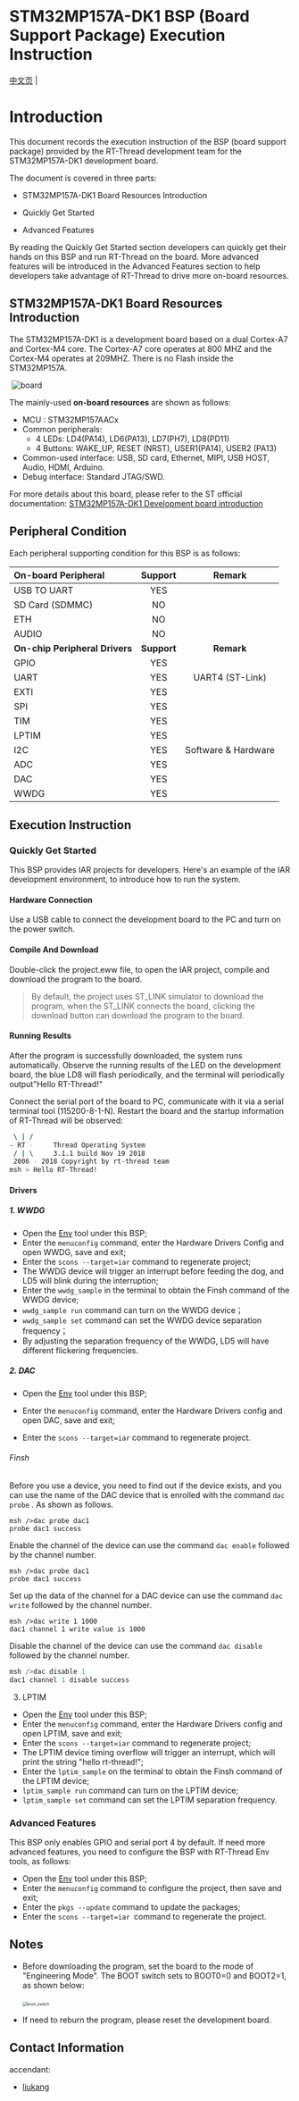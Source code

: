 # STM32MP157A-DK1 BSP (Board Support Package) Execution Instruction

[中文页](README_zh.md) |

# Introduction

This document records the execution instruction of the BSP (board support package) provided by the RT-Thread development team for the STM32MP157A-DK1 development board.

The document is covered in three parts:

- STM32MP157A-DK1 Board Resources Introduction

- Quickly Get Started

- Advanced Features

By reading the Quickly Get Started section developers can quickly get their hands on this BSP and run RT-Thread on the board. More advanced features will be introduced in the Advanced Features section to help developers take advantage of RT-Thread to drive more on-board resources.

## STM32MP157A-DK1 Board Resources Introduction

The STM32MP157A-DK1 is a development board based on a dual Cortex-A7 and Cortex-M4 core. The Cortex-A7 core operates at 800 MHZ and the Cortex-M4 operates at 209MHZ. There is no Flash inside the STM32MP157A.

​									![board](figures/board.png)

The mainly-used **on-board resources** are shown as follows:

* MCU : STM32MP157AACx
* Common peripherals:
	- 4 LEDs: LD4(PA14), LD6(PA13), LD7(PH7), LD8(PD11)
	- 4 Buttons:  WAKE_UP, RESET (NRST), USER1(PA14), USER2 (PA13)
* Common-used interface: USB, SD card, Ethernet, MIPI, USB HOST, Audio, HDMI, Arduino.
* Debug interface: Standard JTAG/SWD.

For more details about this board, please refer to the ST official documentation: [STM32MP157A-DK1 Development board introduction](https://www.st.com/content/st_com/zh/products/evaluation-tools/product-evaluation-tools/mcu-mpu-eval-tools/stm32-mcu-mpu-eval-tools/stm32-discovery-kits/stm32mp157a-dk1.html)

## Peripheral Condition

Each peripheral supporting condition for this BSP is as follows:

| On-board Peripheral            | **Support** |     **Remark**      |
| :----------------------------- | :---------: | :-----------------: |
| USB TO UART                    |     YES     |                     |
| SD Card (SDMMC)                |     NO      |                     |
| ETH                            |     NO      |                     |
| AUDIO                          |     NO      |                     |
| **On-chip Peripheral Drivers** | **Support** |     **Remark**      |
| GPIO                           |     YES     |                     |
| UART                           |     YES     |   UART4 (ST-Link)   |
| EXTI                           |     YES     |                     |
| SPI                            |     YES     |                     |
| TIM                            |     YES     |                     |
| LPTIM                          |     YES     |                     |
| I2C                            |     YES     | Software & Hardware |
| ADC                            |     YES     |                     |
| DAC                            |     YES     |                     |
| WWDG                           |     YES     |                     |

## Execution Instruction

###  Quickly Get Started

This BSP provides IAR projects for developers. Here's an example of the IAR development environment, to introduce how to run the system.

#### Hardware Connection

Use a USB cable to connect the development board to the PC and turn on the power switch.

#### Compile And Download

Double-click the project.eww file, to open the IAR project, compile and download the program to the board.

> By default, the project uses ST_LINK simulator to download the program, when the ST_LINK connects the board, clicking the download button can download the program to the board. 

#### Running Results

After the program is successfully downloaded, the system runs automatically. Observe the running results of the LED on the development board, the blue LD8 will flash periodically, and the terminal will periodically output"Hello RT-Thread!"

Connect the serial port of the board to PC, communicate with it via a serial terminal tool (115200-8-1-N). Restart the board and the startup information of RT-Thread will be observed:

```bash
 \ | /
- RT -     Thread Operating System
 / | \     3.1.1 build Nov 19 2018
 2006 - 2018 Copyright by rt-thread team
msh > Hello RT-Thread!
```

#### Drivers

##### 1. WWDG

* Open the [Env](https://www.rt-thread.io/download.html?download=Env) tool under this BSP;
* Enter the `menuconfig` command, enter the Hardware Drivers Config and open WWDG, save and exit;
* Enter the `scons --target=iar` command to regenerate project;
* The WWDG device will trigger an interrupt before feeding the dog, and LD5 will blink during the interruption;
* Enter the `wwdg_sample` in the terminal to obtain the Finsh command of the WWDG device;
* `wwdg_sample run`  command can turn on the  WWDG device；
* `wwdg_sample set` command can set the WWDG device separation frequency；
* By adjusting the separation frequency of the WWDG, LD5 will have different flickering frequencies.

##### 2. DAC

* Open the [Env](https://www.rt-thread.io/download.html?download=Env) tool under this BSP;
* Enter the `menuconfig` command, enter the Hardware Drivers config and open DAC, save and exit;

* Enter the `scons --target=iar` command to regenerate project.

###### Finsh

Before you use a device, you need to find out if the device exists, and you can use the name of the DAC device that is enrolled with the command  `dac probe` . As shown as follows.

```
msh />dac probe dac1
probe dac1 success
```

Enable the channel of the device can use the command  `dac enable`  followed by the channel number.

 ```shell
msh />dac probe dac1
probe dac1 success
 ```

Set up the data of the channel for a DAC device can use the command  `dac write` followed by the channel number.

```
msh />dac write 1 1000
dac1 channel 1 write value is 1000
```

Disable the channel of the device can use the command `dac disable` followed by the channel number.

```c
msh />dac disable 1
dac1 channel 1 disable success
```

3. LPTIM

* Open the [Env](https://www.rt-thread.io/download.html?download=Env) tool under this BSP;
* Enter the `menuconfig` command, enter the Hardware Drivers config and open LPTIM, save and exit;
* Enter the `scons --target=iar` command to regenerate project;
* The LPTIM device timing overflow will trigger an interrupt, which will print the string "hello rt-thread!";
* Enter the `lptim_sample` on the terminal to obtain the Finsh command of the LPTIM device;
* `lptim_sample run`  command can turn on the LPTIM device;
* `lptim_sample set` command can set the LPTIM separation frequency.

### Advanced Features

This BSP only enables GPIO and serial port 4 by default. If need more advanced features, you need to configure the BSP with RT-Thread Env tools, as follows: 

* Open the [Env](https://www.rt-thread.io/download.html?download=Env) tool under this BSP;
* Enter the `menuconfig` command to configure the project, then save and exit;
* Enter the  `pkgs --update` command to update the packages;
* Enter the `scons --target=iar `command to regenerate the  project.

## Notes

* Before downloading the program, set the board to the mode of "Engineering Mode".  The BOOT switch sets to BOOT0=0 and BOOT2=1, as shown below:

  ​																		<img src="figures\boot_switch.png" alt="boot_switch" style="zoom:50%;" />			

* If need to reburn the program, please reset the development board.


## Contact Information

accendant:

- [liukang](https://github.com/thread-liu) 
